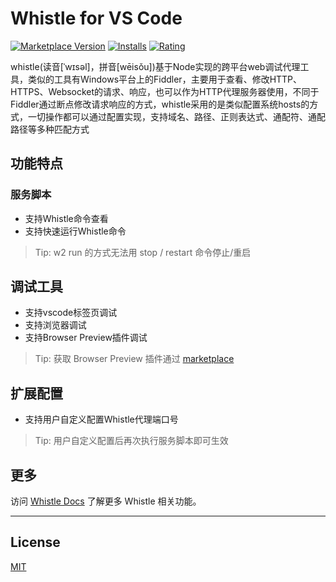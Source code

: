 # Whistle for VS Code

[![Marketplace Version](https://vsmarketplacebadge.apphb.com/version/a526672351.vscode-whistle.svg)](https://marketplace.visualstudio.com/items?itemName=a526672351.vscode-whistle) [![Installs](https://vsmarketplacebadge.apphb.com/installs/a526672351.vscode-whistle.svg)](https://marketplace.visualstudio.com/items?itemName=a526672351.vscode-whistle) [![Rating](https://vsmarketplacebadge.apphb.com/rating/a526672351.vscode-whistle.svg)](https://marketplace.visualstudio.com/items?itemName=a526672351.vscode-whistle) 

whistle(读音[ˈwɪsəl]，拼音[wēisǒu])基于Node实现的跨平台web调试代理工具，类似的工具有Windows平台上的Fiddler，主要用于查看、修改HTTP、HTTPS、Websocket的请求、响应，也可以作为HTTP代理服务器使用，不同于Fiddler通过断点修改请求响应的方式，whistle采用的是类似配置系统hosts的方式，一切操作都可以通过配置实现，支持域名、路径、正则表达式、通配符、通配路径等多种匹配方式

## 功能特点

### 服务脚本

- 支持Whistle命令查看
- 支持快速运行Whistle命令

> Tip: w2 run 的方式无法用 stop / restart 命令停止/重启

## 调试工具

- 支持vscode标签页调试
- 支持浏览器调试
- 支持Browser Preview插件调试

> Tip: 获取 Browser Preview 插件通过 [marketplace](https://marketplace.visualstudio.com/items?itemName=auchenberg.vscode-browser-preview)

## 扩展配置

- 支持用户自定义配置Whistle代理端口号

> Tip: 用户自定义配置后再次执行服务脚本即可生效

## 更多

访问 [Whistle Docs](https://wproxy.org/whistle/) 了解更多 Whistle 相关功能。

-----------------------------------------------------------------------------------------------------------

## License

[MIT](https://github.com/a526672351/vscode-whistle/blob/master/LICENSE)
